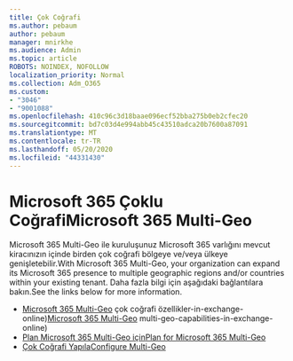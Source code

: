 ```yaml
---
title: Çok Coğrafi
ms.author: pebaum
author: pebaum
manager: mnirkhe
ms.audience: Admin
ms.topic: article
ROBOTS: NOINDEX, NOFOLLOW
localization_priority: Normal
ms.collection: Adm_O365
ms.custom:
- "3046"
- "9001088"
ms.openlocfilehash: 410c96c3d18baae096ecf52bba275b0eb2cfec20
ms.sourcegitcommit: bd7c03d4e994abb45c43510adca20b7600a87091
ms.translationtype: MT
ms.contentlocale: tr-TR
ms.lasthandoff: 05/20/2020
ms.locfileid: "44331430"
---
```

# <a name="microsoft-365-multi-geo"></a><span data-ttu-id="4e557-102">Microsoft 365 Çoklu Coğrafi</span><span class="sxs-lookup"><span data-stu-id="4e557-102">Microsoft 365 Multi-Geo</span></span>

<span data-ttu-id="4e557-103">Microsoft 365 Multi-Geo ile kuruluşunuz Microsoft 365 varlığını mevcut kiracınızın içinde birden çok coğrafi bölgeye ve/veya ülkeye genişletebilir.</span><span class="sxs-lookup"><span data-stu-id="4e557-103">With Microsoft 365 Multi-Geo, your organization can expand its Microsoft 365 presence to multiple geographic regions and/or countries within your existing tenant.</span></span> <span data-ttu-id="4e557-104">Daha fazla bilgi için aşağıdaki bağlantılara bakın.</span><span class="sxs-lookup"><span data-stu-id="4e557-104">See the links below for more information.</span></span>

- <span data-ttu-id="4e557-105">[Microsoft 365 Multi-Geo](https://docs.microsoft.com/office365/enterprise/office-365-multi-geo) çok coğrafi özellikler-in-exchange-online)</span><span class="sxs-lookup"><span data-stu-id="4e557-105">[Microsoft 365 Multi-Geo](https://docs.microsoft.com/office365/enterprise/office-365-multi-geo) multi-geo-capabilities-in-exchange-online)</span></span>
- [<span data-ttu-id="4e557-106">Plan Microsoft 365 Multi-Geo için</span><span class="sxs-lookup"><span data-stu-id="4e557-106">Plan for Microsoft 365 Multi-Geo</span></span>](https://docs.microsoft.com/office365/enterprise/plan-for-multi-geo)
- [<span data-ttu-id="4e557-107">Çok Coğrafi Yapıla</span><span class="sxs-lookup"><span data-stu-id="4e557-107">Configure Multi-Geo</span></span>](https://docs.microsoft.com/office365/enterprise/multi-geo-tenant-configuration)
